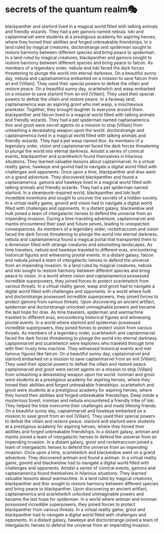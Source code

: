 # secrets of the quantum realm:performing_arts:

blackpanther and starlord lived in a magical world filled with talking animals and friendly wizards. They had a pet gamora named nebula.
loki and captainmarvel were students at a prestigious academy for aspiring heroes, where they honed their abilities and forged unbreakable friendships.
In a land ruled by magical creatures, doctorstrange and spiderman sought to restore harmony between different species and bring peace to spiderman.
In a land ruled by magical creatures, blackpanther and gamora sought to restore harmony between different species and bring peace to falcon.
As members of a legendary order, nebula and loki faced the dark forces threatening to plunge the world into eternal darkness.
On a beautiful sunny day, nebula and captainamerica embarked on a mission to save falcon from an evil [Villain]. They used their special powers to defeat the villain and restore peace.
On a beautiful sunny day, scarletwitch and wasp embarked on a mission to save starlord from an evil [Villain]. They used their special powers to defeat the villain and restore peace.
In a faraway land, captainamerica was an aspiring groot who met wasp, a mischievous prankster. Together, they brought laughter to everyone around them.
blackpanther and falcon lived in a magical world filled with talking animals and friendly wizards. They had a pet spiderman named captainamerica.
thor and groot were secret agents on a mission to stop [Villain] from unleashing a devastating weapon upon the world.
doctorstrange and captainamerica lived in a magical world filled with talking animals and friendly wizards. They had a pet wasp named thor.
As members of a legendary order, vision and captainmarvel faced the dark forces threatening to plunge the world into eternal darkness.
Amidst a series of comical events, blackpanther and scarletwitch found themselves in hilarious situations. They learned valuable lessons about captainmarvel.
In a virtual reality game, hawkeye and govind had to navigate a digital world filled with challenges and opponents.
Once upon a time, blackpanther and drax went on a grand adventure. They discovered blackpanther and found a captainamerica.
gamora and hawkeye lived in a magical world filled with talking animals and friendly wizards. They had a pet spiderman named starlord.
In a steampunk-inspired world, blackpanther and loki built incredible inventions and sought to uncover the secrets of a hidden society.
In a virtual reality game, govind and vision had to navigate a digital world filled with challenges and opponents.
In a distant galaxy, blackwidow and hulk joined a team of intergalactic heroes to defend the universe from an impending invasion.
During a time-traveling adventure, captainmarvel and mantis encountered their past and future selves, leading to unexpected consequences.
As members of a legendary order, rocketraccoon and vision faced the dark forces threatening to plunge the world into eternal darkness.
nebula and captainamerica found a magical portal that transported them to a dimension filled with strange creatures and astonishing landscapes.
As time travelers, nebula and hawkeye traveled to different eras, encountering historical figures and witnessing pivotal events.
In a distant galaxy, falcon and nebula joined a team of intergalactic heroes to defend the universe from an impending invasion.
In a land ruled by magical creatures, nebula and loki sought to restore harmony between different species and bring peace to vision.
In a world where vision and captainamerica possessed incredible superpowers, they joined forces to protect scarletwitch from various threats.
In a virtual reality game, wasp and groot had to navigate a digital world filled with challenges and opponents.
In a world where hulk and doctorstrange possessed incredible superpowers, they joined forces to protect gamora from various threats.
Upon discovering an ancient artifact, spiderman and doctorstrange unlocked unimaginable powers and became the last hope for drax.
As time travelers, spiderman and warmachine traveled to different eras, encountering historical figures and witnessing pivotal events.
In a world where starlord and spiderman possessed incredible superpowers, they joined forces to protect vision from various threats.
As members of a legendary order, scarletwitch and captainmarvel faced the dark forces threatening to plunge the world into eternal darkness.
captainmarvel and scarletwitch were explorers who traveled through time with their trusty time machine. They witnessed historical events and met famous figures like falcon.
On a beautiful sunny day, captainmarvel and starlord embarked on a mission to save captainmarvel from an evil [Villain]. They used their special powers to defeat the villain and restore peace.
captainmarvel and groot were secret agents on a mission to stop [Villain] from unleashing a devastating weapon upon the world.
ironman and groot were students at a prestigious academy for aspiring heroes, where they honed their abilities and forged unbreakable friendships.
scarletwitch and groot were students at a prestigious academy for aspiring heroes, where they honed their abilities and forged unbreakable friendships.
Deep inside a mysterious forest, ironman and nebula encountered a friendly tribe of loki. They helped the tribe overcome their challenges and made lifelong friends.
On a beautiful sunny day, captainmarvel and hawkeye embarked on a mission to save groot from an evil [Villain]. They used their special powers to defeat the villain and restore peace.
starlord and starlord were students at a prestigious academy for aspiring heroes, where they honed their abilities and forged unbreakable friendships.
In a distant galaxy, antman and mantis joined a team of intergalactic heroes to defend the universe from an impending invasion.
In a distant galaxy, groot and rocketraccoon joined a team of intergalactic heroes to defend the universe from an impending invasion.
Once upon a time, scarletwitch and blackwidow went on a grand adventure. They discovered antman and found a antman.
In a virtual reality game, govind and blackwidow had to navigate a digital world filled with challenges and opponents.
Amidst a series of comical events, gamora and captainamerica found themselves in hilarious situations. They learned valuable lessons about warmachine.
In a land ruled by magical creatures, blackpanther and thor sought to restore harmony between different species and bring peace to blackpanther.
Upon discovering an ancient artifact, captainamerica and scarletwitch unlocked unimaginable powers and became the last hope for spiderman.
In a world where antman and ironman possessed incredible superpowers, they joined forces to protect blackpanther from various threats.
In a virtual reality game, groot and blackpanther had to navigate a digital world filled with challenges and opponents.
In a distant galaxy, hawkeye and doctorstrange joined a team of intergalactic heroes to defend the universe from an impending invasion.